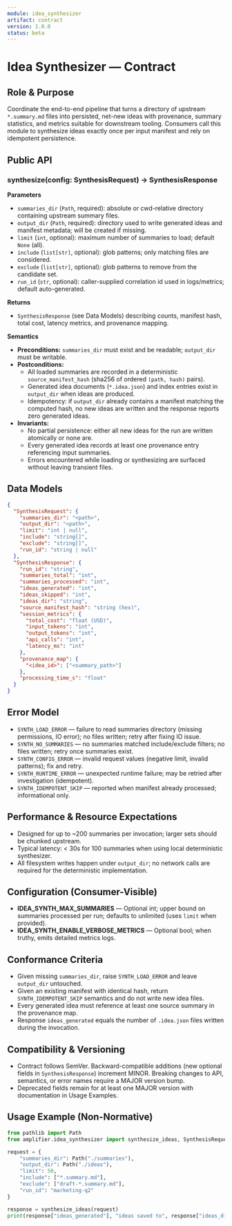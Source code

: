 ```yaml
---
module: idea_synthesizer
artifact: contract
version: 1.0.0
status: beta
---
```


# Idea Synthesizer — Contract

## Role & Purpose
Coordinate the end-to-end pipeline that turns a directory of upstream `*.summary.md` files into persisted, net-new ideas with provenance, summary statistics, and metrics suitable for downstream tooling. Consumers call this module to synthesize ideas exactly once per input manifest and rely on idempotent persistence.

## Public API
### synthesize(config: SynthesisRequest) -> SynthesisResponse

**Parameters**
- `summaries_dir` (`Path`, required): absolute or cwd-relative directory containing upstream summary files.
- `output_dir` (`Path`, required): directory used to write generated ideas and manifest metadata; will be created if missing.
- `limit` (`int`, optional): maximum number of summaries to load; default `None` (all).
- `include` (`list[str]`, optional): glob patterns; only matching files are considered.
- `exclude` (`list[str]`, optional): glob patterns to remove from the candidate set.
- `run_id` (`str`, optional): caller-supplied correlation id used in logs/metrics; default auto-generated.

**Returns**
- `SynthesisResponse` (see Data Models) describing counts, manifest hash, total cost, latency metrics, and provenance mapping.

**Semantics**
- **Preconditions:** `summaries_dir` must exist and be readable; `output_dir` must be writable.
- **Postconditions:**
  - All loaded summaries are recorded in a deterministic `source_manifest_hash` (sha256 of ordered `(path, hash)` pairs).
  - Generated idea documents (`*.idea.json`) and index entries exist in `output_dir` when ideas are produced.
  - Idempotency: if `output_dir` already contains a manifest matching the computed hash, no new ideas are written and the response reports zero generated ideas.
- **Invariants:**
  - No partial persistence: either all new ideas for the run are written atomically or none are.
  - Every generated idea records at least one provenance entry referencing input summaries.
  - Errors encountered while loading or synthesizing are surfaced without leaving transient files.

## Data Models

```json
{
  "SynthesisRequest": {
    "summaries_dir": "<path>",
    "output_dir": "<path>",
    "limit": "int | null",
    "include": "string[]",
    "exclude": "string[]",
    "run_id": "string | null"
  },
  "SynthesisResponse": {
    "run_id": "string",
    "summaries_total": "int",
    "summaries_processed": "int",
    "ideas_generated": "int",
    "ideas_skipped": "int",
    "ideas_dir": "string",
    "source_manifest_hash": "string (hex)",
    "session_metrics": {
      "total_cost": "float (USD)",
      "input_tokens": "int",
      "output_tokens": "int",
      "api_calls": "int",
      "latency_ms": "int"
    },
    "provenance_map": {
      "<idea_id>": ["<summary_path>"]
    },
    "processing_time_s": "float"
  }
}
```

## Error Model
- `SYNTH_LOAD_ERROR` — failure to read summaries directory (missing permissions, IO error); no files written; retry after fixing IO issue.
- `SYNTH_NO_SUMMARIES` — no summaries matched include/exclude filters; no files written; retry once summaries exist.
- `SYNTH_CONFIG_ERROR` — invalid request values (negative limit, invalid patterns); fix and retry.
- `SYNTH_RUNTIME_ERROR` — unexpected runtime failure; may be retried after investigation (idempotent).
- `SYNTH_IDEMPOTENT_SKIP` — reported when manifest already processed; informational only.

## Performance & Resource Expectations
- Designed for up to ~200 summaries per invocation; larger sets should be chunked upstream.
- Typical latency: < 30s for 100 summaries when using local deterministic synthesizer.
- All filesystem writes happen under `output_dir`; no network calls are required for the deterministic implementation.

## Configuration (Consumer-Visible)
- **IDEA_SYNTH_MAX_SUMMARIES** — Optional int; upper bound on summaries processed per run; defaults to unlimited (uses `limit` when provided).
- **IDEA_SYNTH_ENABLE_VERBOSE_METRICS** — Optional bool; when truthy, emits detailed metrics logs.

## Conformance Criteria
- Given missing `summaries_dir`, raise `SYNTH_LOAD_ERROR` and leave `output_dir` untouched.
- Given an existing manifest with identical hash, return `SYNTH_IDEMPOTENT_SKIP` semantics and do not write new idea files.
- Every generated idea must reference at least one source summary in the provenance map.
- Response `ideas_generated` equals the number of `.idea.json` files written during the invocation.

## Compatibility & Versioning
- Contract follows SemVer. Backward-compatible additions (new optional fields in `SynthesisResponse`) increment MINOR. Breaking changes to API, semantics, or error names require a MAJOR version bump.
- Deprecated fields remain for at least one MAJOR version with documentation in Usage Examples.

## Usage Example (Non-Normative)

```python
from pathlib import Path
from amplifier.idea_synthesizer import synthesize_ideas, SynthesisRequest

request = {
    "summaries_dir": Path("./summaries"),
    "output_dir": Path("./ideas"),
    "limit": 50,
    "include": ["*.summary.md"],
    "exclude": ["draft-*.summary.md"],
    "run_id": "marketing-q2"
}

response = synthesize_ideas(request)
print(response["ideas_generated"], "ideas saved to", response["ideas_dir"])
```
